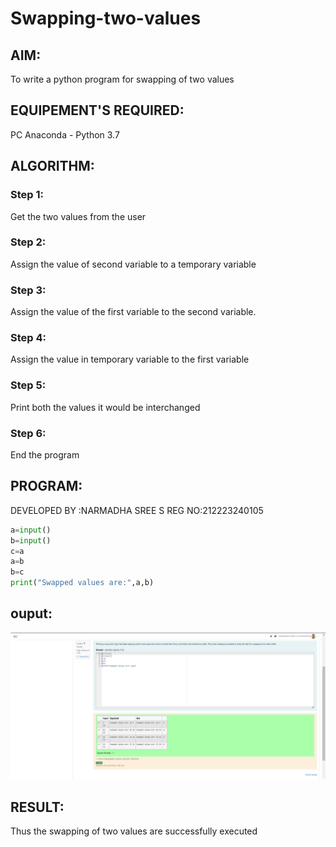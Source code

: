 # Swapping-two-values

## AIM:
To write a python program for swapping of two values
## EQUIPEMENT'S REQUIRED: 
PC
Anaconda - Python 3.7
## ALGORITHM: 
### Step 1:
Get the two values from the user
### Step 2: 
Assign the value of second variable to a temporary variable 
### Step 3: 
Assign the value of the first variable to the second variable.
### Step 4:  
Assign the value in temporary variable to the first variable
### Step 5: 
Print both the values it would be interchanged
### Step 6: 
End the program
## PROGRAM:
DEVELOPED BY :NARMADHA SREE S
REG NO:212223240105
```Python
a=input()
b=input()
c=a
a=b
b=c
print("Swapped values are:",a,b)
```
## ouput:
![alt text](<Screenshot 2024-03-09 092100-1.png>)
## RESULT:
Thus the swapping of two values are successfully executed



